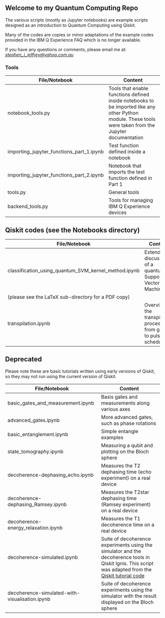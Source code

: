 ## Welcome to my Quantum Computing Repo

The various scripts (mostly as Jupyter notebooks) are example scripts
designed as an introduction to Quantum Computing using Qiskit.

Many of the codes are copies or minor adaptations of the example codes
provided in the IBM Q Experience FAQ which is no longer available.

If you have any questions or comments, please email me at:
*stephen_j_jeffrey@yahoo.com.au*

### Tools

|  File/Notebook | Content                                                   |
|----------------|-----------------------------------------------------------|
|notebook_tools.py | Tools that enable functions defined inside notebooks to be imported like any other Python module. These tools were taken from the Jupyter documentation |
| importing_jupyter_functions_part_1.ipynb | Test function defined inside a notebook|
| importing_jupyter_functions_part_2.ipynb | Notebook that imports the test function defined in Part 1|
| tools.py | General tools |
| backend_tools.py | Tools for managing IBM Q Experience devices |

## Qiskit codes (see the Notebooks directory)
|  File/Notebook | Content                                                   |
|----------------|-----------------------------------------------------------|
| classification_using_quantum_SVM_kernel_method.ipynb | Extended discussion of a quantum Support Vector Machine
(please see the LaTeX sub-directory for a PDF copy)|
| transpilation.ipynb | Overview of the transpilation process from gates to pulse schedules

## Deprecated
Please note these are basic tutorials written using early versions of Qiskit, so they
may not run using the current version of Qiskit.

|  File/Notebook | Content                                                   |
|----------------|-----------------------------------------------------------|
| basic_gates_and_measurement.ipynb | Basis gates and measurements along various axes|
| advanced_gates.ipynb | More advanced gates, such as phase rotations        |
| basic_entanglement.ipynb | Simple entangle examples                       |
| state_tomography.ipynb | Measuring a qubit and plotting on the Bloch sphere|
| decoherence-dephasing_echo.ipynb | Measures the T2 dephasing time (echo experiment) on a real device                                     |
| decoherence-dephasing_Ramsey.ipynb | Measures the T2star dephasing time (Ramsey experiment) on a real device                                   |
| decoherence-energy_relaxation.ipynb | Measures the T1 decoherence time on a real device |
| decoherence-simulated.ipynb | Suite of decoherence experiments using the simulator and the decoherence tools in Qiskit Ignis. This script was adapted from the [Qiskit tutorial code](https://github.com/Qiskit/qiskit-tutorials/blob/master/qiskit/ignis/relaxation_and_decoherence.ipynb) |
| decoherence-simulated-with-visualisation.ipynb | Suite of decoherence experiments using the simulator with the result displayed on the Bloch sphere|



